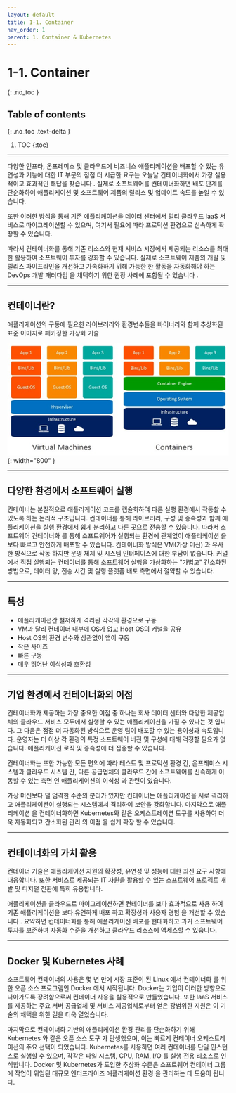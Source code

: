 ```yaml
---
layout: default
title: 1-1. Container
nav_order: 1
parent: 1. Container & Kubernetes
---
```


# 1-1. Container
{: .no_toc }

## Table of contents
{: .no_toc .text-delta }

1. TOC
{:toc}
---

다양한 인프라, 온프레미스 및 클라우드에 비즈니스 애플리케이션을 배포할 수 있는 유연성과 기능에 대한 IT 부문의 점점 더 시급한 요구는 오늘날 컨테이너화에서 가장 실용적이고 효과적인 해답을 찾습니다 . 실제로 소프트웨어를 컨테이너화하면 배포 단계를 단순화하여 애플리케이션 및 소프트웨어 제품의 릴리스 및 업데이트 속도를 높일 수 있습니다.

또한 이러한 방식을 통해 기존 애플리케이션을 데이터 센터에서 멀티 클라우드 IaaS 서비스로 마이그레이션할 수 있으며, 여기서 필요에 따라 프로덕션 환경으로 신속하게 확장할 수 있습니다.

따라서 컨테이너화를 통해 기존 리소스와 현재 서비스 시장에서 제공되는 리소스를 최대한 활용하여 소프트웨어 투자를 강화할 수 있습니다. 실제로 소프트웨어 제품의 개발 및 릴리스 파이프라인을 개선하고 가속화하기 위해 가능한 한 활동을 자동화해야 하는 DevOps 개발 패러다임 을 채택하기 위한 권장 사례에 포함될 수 있습니다 .


---

## 컨테이너란?

애플리케이션의 구동에  필요한 라이브러리와  환경변수들을  바이너리와 함께  추상화된 표준 이미지로 패키징한 가상화 기술

![base-1.png](/assets/images/base/base-1.png){: width="800" }

---

## 다양한 환경에서 소프트웨어 실행  
컨테이너는 본질적으로 애플리케이션 코드를 캡슐화하여 다른 실행 환경에서 작동할 수 있도록 하는 논리적 구조입니다. 컨테이너를 통해 라이브러리, 구성 및 종속성과 함께 애플리케이션을 실행 환경에서 쉽게 분리하고 다른 곳으로 전송할 수 있습니다.
따라서 소프트웨어 컨테이너화 를 통해 소프트웨어가 실행되는 환경에 관계없이 애플리케이션 을 보다 빠르고 안전하게 배포할 수 있습니다.
컨테이너화 방식은 VM(가상 머신) 과 유사한 방식으로 작동 하지만 운영 체제 및 시스템 인터페이스에 대한 부담이 없습니다. 커널에서 직접 실행되는 컨테이너를 통해 소프트웨어 실행을 가상화하는 "가볍고" 간소화된 방법으로, 데이터 양, 전송 시간 및 실행 플랫폼 배포 측면에서 절약할 수 있습니다.


---
## 특성 
- 애플리케이션간 철저하게 격리된 각각의 환경으로 구동
- VM과 달리 컨테이너 내부에 OS가  없고 Host OS의 커널을 공유
- Host OS의 환경 변수와 상관없이 앱이 구동
- 작은 사이즈
- 빠른 구동 
- 매우 뛰어난 이식성과 호환성



---
## 기업 환경에서 컨테이너화의 이점
컨테이너화가 제공하는 가장 중요한 이점 중 하나는 회사 데이터 센터와 다양한 제공업체의 클라우드 서비스 모두에서 실행할 수 있는 애플리케이션을 가질 수 있다는 것 입니다. 그 다음은 점점 더 자동화된 방식으로 운영 팀이 배포할 수 있는 용이성과 속도입니다. 운영자는 더 이상 각 환경의 특정 소프트웨어 버전 및 구성에 대해 걱정할 필요가 없습니다. 애플리케이션 로직 및 종속성에 더 집중할 수 있습니다.

컨테이너화는 또한 가능한 모든 편의에 따라 테스트 및 프로덕션 환경 간, 온프레미스 시스템과 클라우드 시스템 간, 다른 공급업체의 클라우드 간에 소프트웨어를 신속하게 이동할 수 있는 측면 인 애플리케이션의 이식성 과 관련이 있습니다.

가상 머신보다 덜 엄격한 수준의 분리가 있지만 컨테이너는 애플리케이션을 서로 격리하고 애플리케이션이 실행되는 시스템에서 격리하여 보안을 강화합니다. 마지막으로 애플리케이션 을 컨테이너화하면 Kubernetes와 같은 오케스트레이션 도구를 사용하여 더욱 자동화되고 간소화된 관리 의 이점 을 쉽게 확장 할 수 있습니다.


---

## 컨테이너화의 가치 활용
컨테이너 기술은 애플리케이션 지원의 확장성, 유연성 및 성능에 대한 최신 요구 사항에 대응합니다. 또한 서비스로 제공되는 IT 자원을 활용할 수 있는 소프트웨어 프로젝트 개발 및 디지털 전환에 특히 유용합니다.

애플리케이션을 클라우드로 마이그레이션하면 컨테이너를 보다 효과적으로 사용 하여 기존 애플리케이션을 보다 유연하게 배포 하고 확장성과 사용자 경험 을 개선할 수 있습니다 . 요약하면 컨테이너화를 통해 애플리케이션 배포를 현대화하고 과거 소프트웨어 투자를 보존하며 자동화 수준을 개선하고 클라우드 리소스에 액세스할 수 있습니다.


---
## Docker 및 Kubernetes 사례
소프트웨어 컨테이너의 사용은 몇 년 만에 시장 표준이 된 Linux 에서 컨테이너화 를 위한 오픈 소스 프로그램인 Docker 에서 시작됩니다. Docker는 기업이 이러한 방향으로 나아가도록 장려함으로써 컨테이너 사용을 실용적으로 만들었습니다. 또한 IaaS 서비스를 제공하는 주요 서버 공급업체 및 서비스 제공업체로부터 얻은 광범위한 지원은 이 기술의 채택을 위한 길을 더욱 열었습니다.

마지막으로 컨테이너화 기반의 애플리케이션 환경 관리를 단순화하기 위해 Kubernetes 와 같은 오픈 소스 도구 가 탄생했으며, 이는 빠르게 컨테이너 오케스트레이션의 주요 선택이 되었습니다. Kubernetes를 사용하면 여러 컨테이너를 단일 인스턴스로 실행할 수 있으며, 각각은 파일 시스템, CPU, RAM, I/O 를 실행 전용 리소스로 인식합니다. Docker 및 Kubernetes가 도입한 추상화 수준은 소프트웨어 컨테이너 그룹에 작업이 위임된 대규모 엔터프라이즈 애플리케이션 환경 을 관리하는 데 도움이 됩니다.

